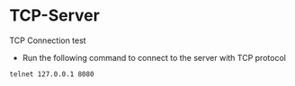 # TCP-Server
TCP Connection test 

- Run the following command to connect to the server with TCP protocol
```
telnet 127.0.0.1 8080
```
